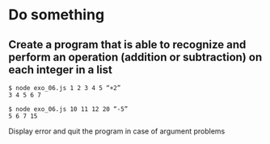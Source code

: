# Do something

## Create a program that is able to recognize and perform an operation (addition or subtraction) on each integer in a list

```
$ node exo_06.js 1 2 3 4 5 “+2”
3 4 5 6 7

$ node exo_06.js 10 11 12 20 “-5”
5 6 7 15
```

Display error and quit the program in case of argument problems
